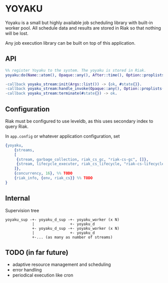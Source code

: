 # YOYAKU

Yoyaku is a small but highly available job scheduling library with
built-in worker pool. All schedule data and results are stored in Riak
so that nothing will be lost.

Any job execution library can be built on top of this application.

## API

```erlang
%% register Yoyaku to the system. The yoyaku is stored in Riak.
yoyaku:do(Name::atom(), Opaque::any(), After::time(), Option::proplists())` - 

-callback yoyaku_stream:init(Args::list()) -> {ok, #state{}}.
-callback yoyaku_stream:handle_invoke(Opaque::any(), Option::proplists(), State::#state{}) -> ok | retry.
-callback yoyaku_stream:terminate(#state{}) -> ok.
```

## Configuration

Riak must be configured to use leveldb, as this uses secondary index
to query Riak.

In `app.config` or whatever application configuration, set

```erlang
{yoyaku,
    {streams,
    [
     {stream, garbage_collection, riak_cs_gc, "riak-cs-gc", []},
     {stream, lifecycle_executer, riak_cs_lifecycle, "riak-cs-lifecycle", []}
    ]},
    {concurrency, 16}, %% TODO
    {riak_info, {env, riak_cs}} %% TODO
}
```

## Internal

Supervision tree

```
yoyaku_sup -+- yoyaku_d_sup -+- yoyaku_worker (x N)
            |                +- yoyaku_d
            +- yoyaku_d_sup -+- yoyaku_worker (x N)
            |                +- yoyaku_d
            +-... (as many as number of streams)
```

## TODO (in far future)

- adaptive resource management and scheduling
- error handling
- periodical execution like cron

